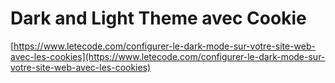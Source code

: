 # Dark and Light Theme avec Cookie

[https://www.letecode.com/configurer-le-dark-mode-sur-votre-site-web-avec-les-cookies](https://www.letecode.com/configurer-le-dark-mode-sur-votre-site-web-avec-les-cookies)
